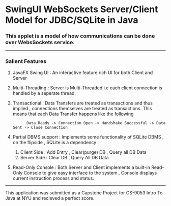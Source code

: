 # SwingUI WebSockets Server/Client Model for JDBC/SQLite in Java
### This applet is a model of how communications can be done over WebsSockets service. 
---
### Salient Features
1. JavaFX Swing UI
: An interactive feature rich UI for both Client and Server
2. Multi-Threading 
: Server is Multi-Threaded i.e each client connection is handled by a seperate thread.
3. Transactional
: Data Transfers are treated as transactions and thus implied , connections themselves are treated as transactions. This means that each Data Transfer happens like the following
           
             Data Ready -> Connection Open -> Handshake Successful -> Data Sent -> Close Connection 

4. Partial DBMS support
: Implements some functionality of SQLite DBMS , on the flipside , SQLite is a dependency
   1. Client Side
   :  Add Entry , Clear(purge) DB , Query all DB Data
   2. Server Side 
   : Clear DB , Query All DB Data
 
5. Read-Only Console
: Both Server and Client implements a built-in Read-Only Console to give easy interface to the system , Console displays current instruction process and status. 

  
---
This application was submitted as a Capstone Project for CS-9053 Intro To Java at NYU and recieved a perfect score.

